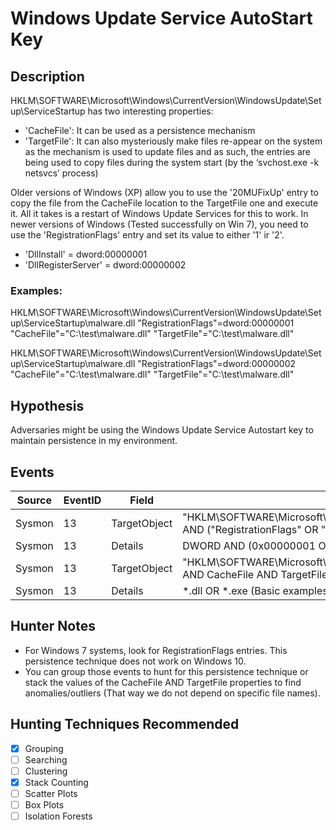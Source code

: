 # Windows Update Service AutoStart Key
## Description
HKLM\SOFTWARE\Microsoft\Windows\CurrentVersion\WindowsUpdate\Setup\ServiceStartup has two interesting properties:
* 'CacheFile': It can be used as a persistence mechanism
* 'TargetFile': It can also mysteriously make files re-appear on the system as the mechanism is used to update files and as such, the entries are being used to copy files during the system start (by the ‘svchost.exe -k netsvcs’ process) 

Older versions of Windows (XP) allow you to use the '20MUFixUp' entry to copy the file from the CacheFile location to the TargetFile one and execute it. All it takes is a restart of Windows Update Services for this to work. In newer versions of Windows (Tested successfully on Win 7), you need to use the 'RegistrationFlags' entry and set its value to either '1' ir '2'.
* 'DllInstall' = dword:00000001
* 'DllRegisterServer' = dword:00000002

### Examples:
HKLM\SOFTWARE\Microsoft\Windows\CurrentVersion\WindowsUpdate\Setup\ServiceStartup\malware.dll
"RegistrationFlags"=dword:00000001
"CacheFile"="C:\\test\\malware.dll"
"TargetFile"="C:\\test\\malware.dll"

HKLM\SOFTWARE\Microsoft\Windows\CurrentVersion\WindowsUpdate\Setup\ServiceStartup\malware.dll
"RegistrationFlags"=dword:00000002
"CacheFile"="C:\\test\\malware.dll"
"TargetFile"="C:\\test\\malware.dll"


## Hypothesis
Adversaries might be using the Windows Update Service Autostart key to maintain persistence in my environment.


## Events

| Source | EventID | Field | Details | Reference | 
|--------|---------|-------|---------|-----------| 
| Sysmon | 13 | TargetObject | "HKLM\SOFTWARE\Microsoft\Windows\CurrentVersion\WindowsUpdate\Setup\ServiceStartup" AND ("RegistrationFlags" OR "20MUFixUp") | [@hexacorn](http://www.hexacorn.com/blog/2017/03/18/beyond-good-ol-run-key-part-60/) |
| Sysmon | 13 | Details | DWORD AND (0x00000001 OR 0x00000002) | [@hexacorn](http://www.hexacorn.com/blog/2017/03/18/beyond-good-ol-run-key-part-60/) |
| Sysmon | 13 | TargetObject | "HKLM\SOFTWARE\Microsoft\Windows\CurrentVersion\WindowsUpdate\Setup\ServiceStartup" AND CacheFile AND TargetFile | [@hexacorn](http://www.hexacorn.com/blog/2017/03/18/beyond-good-ol-run-key-part-60/) |
| Sysmon | 13 | Details | *.dll OR *.exe (Basic examples) | [@hexacorn](http://www.hexacorn.com/blog/2017/03/18/beyond-good-ol-run-key-part-60/) |


## Hunter Notes
* For Windows 7 systems, look for RegistrationFlags entries. This persistence technique does not work on Windows 10.
* You can group those events to hunt for this persistence technique or stack the values of the CacheFile AND TargetFile properties to find anomalies/outliers (That way we do not depend on specific file names).


## Hunting Techniques Recommended

- [x] Grouping
- [ ] Searching
- [ ] Clustering
- [x] Stack Counting
- [ ] Scatter Plots
- [ ] Box Plots
- [ ] Isolation Forests
